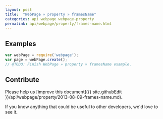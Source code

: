 ```yaml
---
layout: post
title:  "WebPage » property » framesName"
categories: api webpage webpage-property
permalink: api/webpage/property/frames-name.html
---
```


## Examples

```javascript
var webPage = require('webpage');
var page = webPage.create();
// @TODO: Finish WebPage » property » framesName example.
```

## Contribute

Please help us [improve this document]({{ site.githubEdit }}/api/webpage/property/2013-08-09-frames-name.md).

If you know anything that could be useful to other developers, we'd love to see it.


